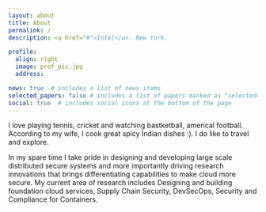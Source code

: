 ```yaml
---
layout: about
title: About
permalink: /
description: <a href="#">Intel</a>. New York.

profile:
  align: right
  image: prof_pic.jpg
  address:     

news: true  # includes a list of news items
selected_papers: false # includes a list of papers marked as "selected={true}"
social: true  # includes social icons at the bottom of the page
---
```


I love playing tennis, cricket and watching bastketball, americal football. According to my wife, I cook great spicy Indian dishes :). I do like to travel and explore. 


In my spare time  I take pride in designing and developing large scale distributed secure systems and more importantly driving research innovations that brings differentiating capabilities to make cloud more secure. My current area of research includes Designing and building foundation cloud services, Supply Chain Security, DevSecOps, Security and Compliance for Containers. 
